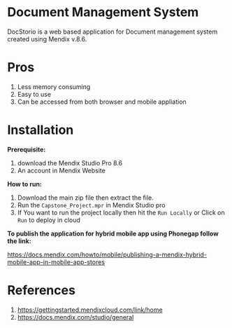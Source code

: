 # Document Management System
DocStorio is a web based application for Document management system created using Mendix v.8.6.
# Pros
1. Less memory consuming
2. Easy to use
3. Can be accessed from both browser and mobile appliation
# Installation
**Prerequisite:**

1. download the Mendix Studio Pro 8.6
2. An account in Mendix Website

**How to run:**

1. Download the main zip file then extract the file.
2. Run the ``Capstone_Project.mpr`` in Mendix Studio pro
3. If You want to run the project locally then hit the ``Run Locally`` or Click on ``Run`` to deploy in cloud

**To publish the application for hybrid mobile app using Phonegap follow the link:**

https://docs.mendix.com/howto/mobile/publishing-a-mendix-hybrid-mobile-app-in-mobile-app-stores

# References
 1. https://gettingstarted.mendixcloud.com/link/home
 2. https://docs.mendix.com/studio/general
